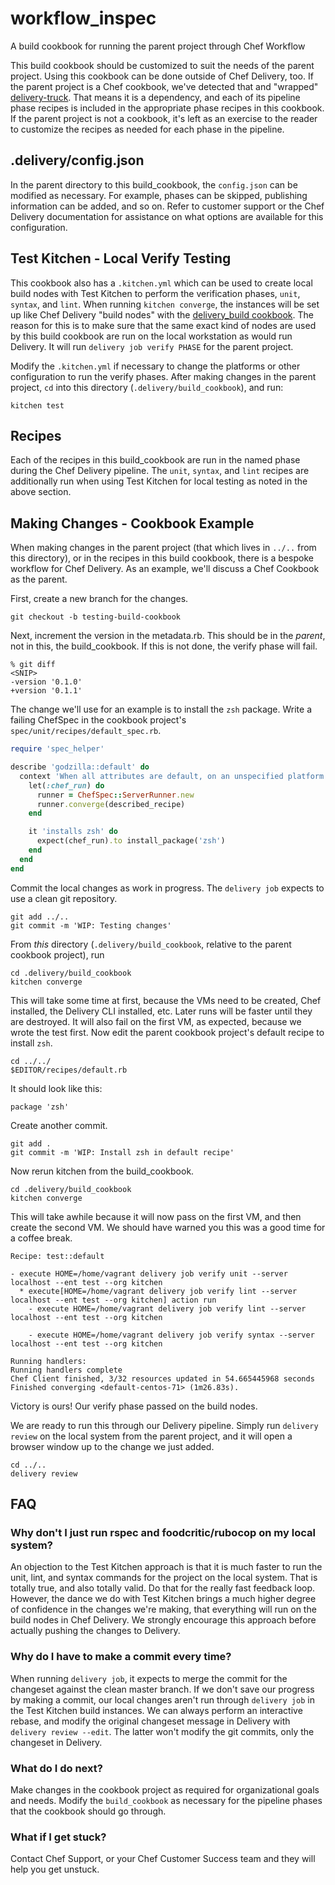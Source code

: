# workflow_inspec

A build cookbook for running the parent project through Chef Workflow

This build cookbook should be customized to suit the needs of the parent project. Using this cookbook can be done outside of Chef Delivery, too. If the parent project is a Chef cookbook, we've detected that and "wrapped" [delivery-truck](https://github.com/chef-cookbooks/delivery-truck). That means it is a dependency, and each of its pipeline phase recipes is included in the appropriate phase recipes in this cookbook. If the parent project is not a cookbook, it's left as an exercise to the reader to customize the recipes as needed for each phase in the pipeline.

## .delivery/config.json

In the parent directory to this build_cookbook, the `config.json` can be modified as necessary. For example, phases can be skipped, publishing information can be added, and so on. Refer to customer support or the Chef Delivery documentation for assistance on what options are available for this configuration.

## Test Kitchen - Local Verify Testing

This cookbook also has a `.kitchen.yml` which can be used to create local build nodes with Test Kitchen to perform the verification phases, `unit`, `syntax`, and `lint`. When running `kitchen converge`, the instances will be set up like Chef Delivery "build nodes" with the [delivery_build cookbook](https://github.com/chef-cookbooks/delivery_build). The reason for this is to make sure that the same exact kind of nodes are used by this build cookbook are run on the local workstation as would run Delivery. It will run `delivery job verify PHASE` for the parent project.

Modify the `.kitchen.yml` if necessary to change the platforms or other configuration to run the verify phases. After making changes in the parent project, `cd` into this directory (`.delivery/build_cookbook`), and run:

```
kitchen test
```

## Recipes

Each of the recipes in this build_cookbook are run in the named phase during the Chef Delivery pipeline. The `unit`, `syntax`, and `lint` recipes are additionally run when using Test Kitchen for local testing as noted in the above section.

## Making Changes - Cookbook Example

When making changes in the parent project (that which lives in `../..` from this directory), or in the recipes in this build cookbook, there is a bespoke workflow for Chef Delivery. As an example, we'll discuss a Chef Cookbook as the parent.

First, create a new branch for the changes.

```
git checkout -b testing-build-cookbook
```

Next, increment the version in the metadata.rb. This should be in the _parent_, not in this, the build_cookbook. If this is not done, the verify phase will fail.

```
% git diff
<SNIP>
-version '0.1.0'
+version '0.1.1'
```

The change we'll use for an example is to install the `zsh` package. Write a failing ChefSpec in the cookbook project's `spec/unit/recipes/default_spec.rb`.

```ruby
require 'spec_helper'

describe 'godzilla::default' do
  context 'When all attributes are default, on an unspecified platform' do
    let(:chef_run) do
      runner = ChefSpec::ServerRunner.new
      runner.converge(described_recipe)
    end

    it 'installs zsh' do
      expect(chef_run).to install_package('zsh')
    end
  end
end
```

Commit the local changes as work in progress. The `delivery job` expects to use a clean git repository.

```
git add ../..
git commit -m 'WIP: Testing changes'
```

From _this_ directory (`.delivery/build_cookbook`, relative to the parent cookbook project), run

```
cd .delivery/build_cookbook
kitchen converge
```

This will take some time at first, because the VMs need to be created, Chef installed, the Delivery CLI installed, etc. Later runs will be faster until they are destroyed. It will also fail on the first VM, as expected, because we wrote the test first. Now edit the parent cookbook project's default recipe to install `zsh`.

```
cd ../../
$EDITOR/recipes/default.rb
```

It should look like this:

```
package 'zsh'
```

Create another commit.

```
git add .
git commit -m 'WIP: Install zsh in default recipe'
```

Now rerun kitchen from the build_cookbook.

```
cd .delivery/build_cookbook
kitchen converge
```

This will take awhile because it will now pass on the first VM, and then create the second VM. We should have warned you this was a good time for a coffee break.

```
Recipe: test::default

- execute HOME=/home/vagrant delivery job verify unit --server localhost --ent test --org kitchen
  * execute[HOME=/home/vagrant delivery job verify lint --server localhost --ent test --org kitchen] action run
    - execute HOME=/home/vagrant delivery job verify lint --server localhost --ent test --org kitchen

    - execute HOME=/home/vagrant delivery job verify syntax --server localhost --ent test --org kitchen

Running handlers:
Running handlers complete
Chef Client finished, 3/32 resources updated in 54.665445968 seconds
Finished converging <default-centos-71> (1m26.83s).
```

Victory is ours! Our verify phase passed on the build nodes.

We are ready to run this through our Delivery pipeline. Simply run `delivery review` on the local system from the parent project, and it will open a browser window up to the change we just added.

```
cd ../..
delivery review
```

## FAQ

### Why don't I just run rspec and foodcritic/rubocop on my local system?

An objection to the Test Kitchen approach is that it is much faster to run the unit, lint, and syntax commands for the project on the local system. That is totally true, and also totally valid. Do that for the really fast feedback loop. However, the dance we do with Test Kitchen brings a much higher degree of confidence in the changes we're making, that everything will run on the build nodes in Chef Delivery. We strongly encourage this approach before actually pushing the changes to Delivery.

### Why do I have to make a commit every time?

When running `delivery job`, it expects to merge the commit for the changeset against the clean master branch. If we don't save our progress by making a commit, our local changes aren't run through `delivery job` in the Test Kitchen build instances. We can always perform an interactive rebase, and modify the original changeset message in Delivery with `delivery review --edit`. The latter won't modify the git commits, only the changeset in Delivery.

### What do I do next?

Make changes in the cookbook project as required for organizational goals and needs. Modify the `build_cookbook` as necessary for the pipeline phases that the cookbook should go through.

### What if I get stuck?

Contact Chef Support, or your Chef Customer Success team and they will help you get unstuck.
